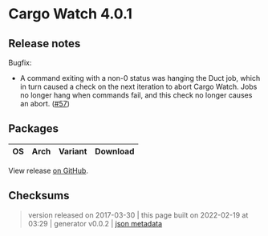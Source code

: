 # Cargo Watch 4.0.1

## Release notes

<p>Bugfix:</p>
<ul>
<li>A command exiting with a non-0 status was hanging the Duct job, which in turn caused a check on the next iteration to abort Cargo Watch. Jobs no longer hang when commands fail, and this check no longer causes an abort. (<a class="issue-link js-issue-link" data-error-text="Failed to load title" data-id="217938714" data-permission-text="Title is private" data-url="https://github.com/watchexec/cargo-watch/issues/57" data-hovercard-type="issue" data-hovercard-url="/watchexec/cargo-watch/issues/57/hovercard" href="https://github.com/watchexec/cargo-watch/issues/57">#57</a>)</li>
</ul>

## Packages

<table class="downloads">
<thead>
<tr>
<th>OS</th>
<th>Arch</th>
<th>Variant</th>
<th>Download</th>

</tr>
</thead>
<tbody></tbody>
</table>


View release [on GitHub](https://github.com/watchexec/cargo-watch/releases/v4.0.1).

## Checksums





>	 version released on 2017-03-30
>	|
>	this page built on 2022-02-19 at 03:29
>	| generator v0.0.2
>	| [json metadata](meta.json)

